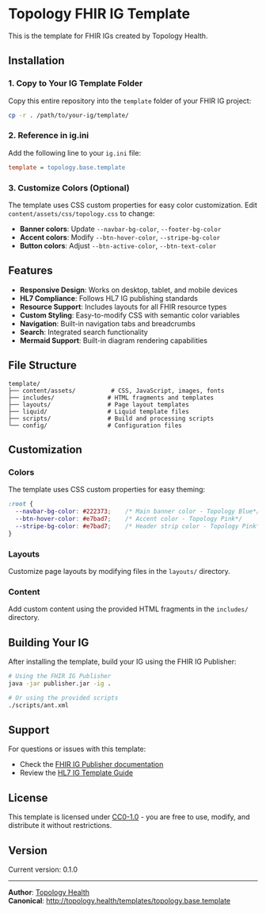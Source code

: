 # Topology FHIR IG Template

This is the template for FHIR IGs created by Topology Health.

## Installation

### 1. Copy to Your IG Template Folder

Copy this entire repository into the `template` folder of your FHIR IG project:

```bash
cp -r . /path/to/your-ig/template/
```

### 2. Reference in ig.ini

Add the following line to your `ig.ini` file:

```ini
template = topology.base.template
```

### 3. Customize Colors (Optional)

The template uses CSS custom properties for easy color customization. Edit `content/assets/css/topology.css` to change:

- **Banner colors**: Update `--navbar-bg-color`, `--footer-bg-color`
- **Accent colors**: Modify `--btn-hover-color`, `--stripe-bg-color`
- **Button colors**: Adjust `--btn-active-color`, `--btn-text-color`

## Features

- **Responsive Design**: Works on desktop, tablet, and mobile devices
- **HL7 Compliance**: Follows HL7 IG publishing standards
- **Resource Support**: Includes layouts for all FHIR resource types
- **Custom Styling**: Easy-to-modify CSS with semantic color variables
- **Navigation**: Built-in navigation tabs and breadcrumbs
- **Search**: Integrated search functionality
- **Mermaid Support**: Built-in diagram rendering capabilities

## File Structure

```
template/
├── content/assets/          # CSS, JavaScript, images, fonts
├── includes/               # HTML fragments and templates
├── layouts/                # Page layout templates
├── liquid/                 # Liquid template files
├── scripts/                # Build and processing scripts
└── config/                 # Configuration files
```

## Customization

### Colors
The template uses CSS custom properties for easy theming:

```css
:root {
  --navbar-bg-color: #222373;    /* Main banner color - Topology Blue*/ 
  --btn-hover-color: #e7bad7;    /* Accent color - Topology Pink*/
  --stripe-bg-color: #e7bad7;    /* Header strip color - Topology Pink*/
}
```

### Layouts
Customize page layouts by modifying files in the `layouts/` directory.

### Content
Add custom content using the provided HTML fragments in the `includes/` directory.

## Building Your IG

After installing the template, build your IG using the FHIR IG Publisher:

```bash
# Using the FHIR IG Publisher
java -jar publisher.jar -ig .

# Or using the provided scripts
./scripts/ant.xml
```

## Support

For questions or issues with this template:
- Check the [FHIR IG Publisher documentation](https://confluence.hl7.org/display/FHIR/IG+Publisher+Documentation)
- Review the [HL7 IG Template Guide](https://confluence.hl7.org/display/FHIR/Implementation+Guide+Template+Guide)

## License

This template is licensed under [CC0-1.0](https://creativecommons.org/publicdomain/zero/1.0/) - you are free to use, modify, and distribute it without restrictions.

## Version

Current version: 0.1.0

---

**Author**: [Topology Health](http://topology.health)  
**Canonical**: http://topology.health/templates/topology.base.template
